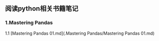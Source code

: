 ## 阅读python相关书籍笔记

### 1.Mastering Pandas

1.1 [Mastering Pandas 01.md](.Mastering Pandas/Mastering Pandas 01.md)

